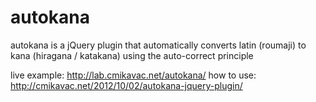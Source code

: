 autokana
========

autokana is a jQuery plugin that automatically converts latin (roumaji) to kana (hiragana / katakana) using the auto-correct principle

live example: http://lab.cmikavac.net/autokana/
how to use: http://cmikavac.net/2012/10/02/autokana-jquery-plugin/